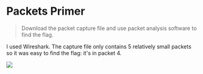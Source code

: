 # Packets Primer

> Download the packet capture file and use packet analysis software to find the flag.

I used Wireshark. The capture file only contains 5 relatively small packets so it was easy to find the flag: it's in packet 4. 

![](https://i.imgur.com/3w9UbMe.png)
